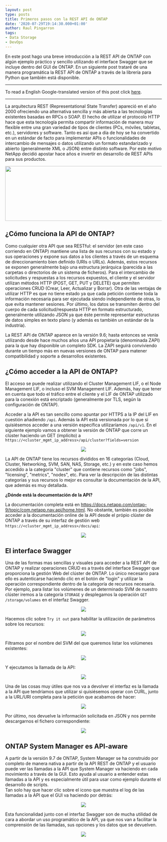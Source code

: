 ```yaml
---
layout: post
type: posts
title: Primeros pasos con la REST API de ONTAP
date: '2020-07-29T19:14:30.000+01:00'
author: Raul Pingarron
tags:
- Data Storage
- DevOps
---
```

En este post hago una breve introducción a la REST API de ONTAP con algún ejemplo práctico y sencillo utilizando el interface Swagger que se incluye dentro del GUI de ONTAP. En un siguiente post trataré de una manera programática la REST API de ONTAP a través de la librería para Python que también está disponible. 
  
---
To read a English Google-translated version of this post click <a href="https://translate.google.com/translate?sl=auto&tl=es&u=https%3A%2F%2Fraul-pingarron.github.io%2F2019%2F11%2F30%2Fdata-science-and-AI-with-raspberry-pi4.html" target="_blank">here</a>.

---   

La arquitectura REST (Representational State Transfer) apareció en el año 2000 ofreciendo una alternativa sencilla y más abierta a las tecnologías existentes basadas en RPCs o SOAP. El hecho de utilizar el protocolo HTTP hace que esta tecnología permita compartir información de manera muy flexible entre una gran variedad de tipos de clientes (PCs, móviles, tabletas, etc.), servidores y software. Tanto es así que a día de hoy se ha convertido en un estándar de facto para implementar APIs o funcionalidades de intercambio de mensajes o datos utilizando un formato estandarizado y abierto (generalmente XML o JSON) entre distinto software. Por este motivo NetApp decidió apostar hace años e invertir en desarrollo de REST APIs para sus productos.   


<p align="center">
  <img width="582" height="176" src="/images/posts/ONTAP_REST-API.jpg">
</p>   

## ¿Cómo funciona la API de ONTAP?
Como cualquier otra API que sea RESTful:  el servidor (en este caso corriendo en ONTAP) mantiene una lista de sus recursos con su estado y sus operaciones y expone sus datos a los clientes a través de un esquema de direccionamiento bien definido (URIs o URLs). Además, estos recursos se exponen generalmente bajo una estructura jerárquica (parecida a las carpetas o directorios de un sistema de ficheros). 
Para el intercambio de solicitudes y respuestas a los recursos expuestos, el cliente y el servidor utilizan métodos HTTP (POST, GET, PUT y DELETE) que permiten operaciones CRUD (Crear, Leer, Actualizar y Borrar). Otra de las ventajas de utilizar HTTP es que no tiene estado ya que cada petición contiene toda la información necesaria para ser ejecutada siendo independiente de otras, lo que evita mantener sesiones.
Por último, los datos se transmiten dentro del cuerpo de cada solicitud/respuesta HTTP en formato estructurado, generalmente utilizando JSON ya que éste permite representar estructuras de datos simples en texto plano (y además es también un estándar de la industria).


La REST API de ONTAP aparece en la versión 9.6; hasta entonces se venía utilizando desde hace muchos años una API propietaria (denominada ZAPI) para la que hay disponible un completo SDK. La ZAPI seguirá conviviendo durante un tiempo más en nuevas versiones de ONTAP para matener compatibilidad y soporte a desarrollos existentes.


## ¿Cómo acceder a la API de ONTAP?
El acceso se puede realizar utilizando el Cluster Management LIF, o el Node Management LIF, o incluso el SVM Management LIF. Además, hay que tener en cuenta que todo el tráfico entre el cliente y el LIF de ONTAP utilizado para la conexión está encriptado (generalmente por TLS, según la configuración de ONTAP).

Acceder a la API es tan sencillo como apuntar por HTTPS a la IP del LIF en cuestión añadiendo `/api`. Además la API está versionada por lo que si quisiésemos acceder a una versión específica utilizaríamos `/api/v1`. En el siguiente ejemplo vamos a obtener la versión de ONTAP que corre un clúster haciendo un GET (implícito) a `https://<cluster_mgmt_ip_address>/api/cluster?fields=version`

<p align="center">
  <img src="/images/posts/ONTAP_REST-API_1.jpg">
</p>  

La API de ONTAP tiene los recursos divididos en 16 categorías (Cloud, Cluster, Networking, SVM, SAN, NAS, Storage, etc.) y en este caso hemos accedido a la categoria "cluster" que contiene recursos como "jobs", "licensing", "metrics", "nodes", etc. Para ver la descripción de las distintas categorías y sus recursos lo mejor es consultar la documentación de la API, que además es muy detallada.

**¿Dónde está la documentación de la API?**

La documentación completa está en <a href="https://docs.netapp.com/ontap-9/topic/com.netapp.nav.api/home.html" target="_blank">https://docs.netapp.com/ontap-9/topic/com.netapp.nav.api/home.html</a>.
No obstante, también es posible acceder a la documentación online de la API desde el própio clúster de ONTAP a través de su interfaz de gestión web `https://<cluster_mgmt_ip_address>/docs/api`:  

<p align="center">
  <img src="/images/posts/ONTAP_REST-API_2.jpg">
</p>  


## El interface Swagger 
Una de las formas mas sencillas y visuales para acceder a la REST API de ONTAP y realizar operaciones CRUD es a través del interface Swagger que proporciona la gestión Web del clúster de ONTAP. Lo único necesario para ello es autenticarse haciendo clic en el botón de "login" y utilizar la operación correspondiente dentro de la categoría de recursos necesaria.
Por ejemplo, para listar los volúmenes de un determinado SVM de nuestro clúster iremos a la categoría `STORAGE` y desplegamos la operación `GET /storage/volumes` en el interfaz Swagger. 

<p align="center">
  <img src="/images/posts/ONTAP_REST-API_3-1.jpg">
</p>  

Hacemos clic sobre `Try it out` para habilitar la utilización de parámetros sobre los recursos:

<p align="center">
  <img src="/images/posts/ONTAP_REST-API_3-2.jpg">
</p>  

Filtramos por el nombre del SVM del que queremos listar los volúmenes existentes:


<p align="center">
  <img src="/images/posts/ONTAP_REST-API_3-3.jpg">
</p>  

Y ejecutamos la llamada de la API:

<p align="center">
  <img src="/images/posts/ONTAP_REST-API_3-4.jpg">
</p>  

Una de las cosas muy útiles que nos va a devolver el interfaz es la llamada a la API que tendríamos que utilizar si quisiésemos operar con CURL, junto a la URL/URI completa para la petición que acabamos de hacer:

<p align="center">
  <img src="/images/posts/ONTAP_REST-API_3-5.jpg">
</p> 

Por último, nos devuelve la información solicitada en JSON y nos permite descargarnos el fichero correspondiente:

<p align="center">
  <img src="/images/posts/ONTAP_REST-API_3-6.jpg">
</p> 


## ONTAP System Manager es API-aware 

A partir de la versión 9.7 de ONTAP, System Manager se ha construido por completo de manera nativa a partir de la API REST de ONTAP y el usuario puede ver las llamadas a la API que System Manager va haciendo en cada movimiento a través de la GUI. Esto ayuda al usuario a entender estas llamadas a la API y es especialmente útil para usar como ejemplo durante el desarrollo de scripts.   
Tan solo hay que hacer clic sobre el icono que muestra el log de las llamadas a la API que el GUI va haciendo por detrás:

<p align="center">
  <img src="/images/posts/ONTAP_REST-API_4-1.jpg">
</p> 

Esta funcionalidad junto con el interfaz Swagger son de mucha utilidad de cara a abordar un uso programático de la API, ya que nos van a facilitar la comprensión de las llamadas, sus opciones y los datos que se devuelven.

<p align="center">
  <img src="/images/posts/ONTAP_REST-API_4-2.jpg">
</p> 

